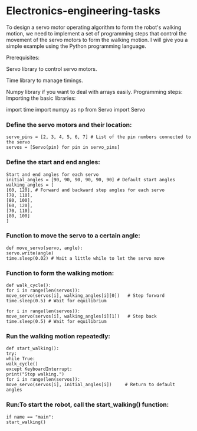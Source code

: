 # Electronics-engineering-tasks


To design a servo motor operating algorithm to form the robot's walking motion, we need to implement a set of programming steps that control the movement of the servo motors to form the walking motion. I will give you a simple example using the Python programming language.

Prerequisites:

Servo library to control servo motors.

Time library to manage timings.

Numpy library if you want to deal with arrays easily.
Programming steps:
Importing the basic libraries:

import time
import numpy as np
from Servo import Servo

### Define the servo motors and their location:
```
servo_pins = [2, 3, 4, 5, 6, 7] # List of the pin numbers connected to the servo
servos = [Servo(pin) for pin in servo_pins]
```
### Define the start and end angles:
```
Start and end angles for each servo
initial_angles = [90, 90, 90, 90, 90, 90] # Default start angles
walking_angles = [
[60, 120], # Forward and backward step angles for each servo
[70, 110],
[80, 100],
[60, 120],
[70, 110],
[80, 100]
]
```
### Function to move the servo to a certain angle:
```
def move_servo(servo, angle):
servo.write(angle)
time.sleep(0.02) # Wait a little while to let the servo move
```
### Function to form the walking motion:
```
def walk_cycle():
for i in range(len(servos)):
move_servo(servos[i], walking_angles[i][0])   # Step forward
time.sleep(0.5) # Wait for equilibrium

for i in range(len(servos)):
move_servo(servos[i], walking_angles[i][1])   # Step back
time.sleep(0.5) # Wait for equilibrium
```

### Run the walking motion repeatedly:
```
def start_walking():
try:
while True:
walk_cycle()
except KeyboardInterrupt:
print("Stop walking.")
for i in range(len(servos)):
move_servo(servos[i], initial_angles[i])     # Return to default angles
```
### Run:To start the robot, call the start_walking() function:
```
if name == "main":
start_walking()
```
